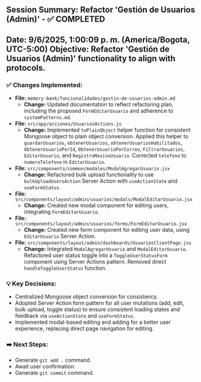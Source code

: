 ## Session Summary: Refactor 'Gestión de Usuarios (Admin)' - ✅ COMPLETED
**Date**: 9/6/2025, 1:00:09 p. m. (America/Bogota, UTC-5:00)
**Objective**: Refactor 'Gestión de Usuarios (Admin)' functionality to align with protocols.
---
### ✅ Changes Implemented:
*   **File:** `memory-bank/funcionalidades/gestin-de-usuarios-admin.md`
    *   **Change:** Updated documentation to reflect refactoring plan, including the proposed `FormEditarUsuario` and adherence to `systemPatterns.md`.
*   **File:** `src/app/acciones/UsuariosActions.js`
    *   **Change:** Implemented `toPlainObject` helper function for consistent Mongoose object to plain object conversion. Applied this helper to `guardarUsuarios`, `obtenerUsuarios`, `obtenerUsuariosHabilitados`, `ObtenerUsuarioPorId`, `ObtenerUsuarioPorCorreo`, `FiltrarUsuarios`, `EditarUsuario`, and `RegistroMasivoUsuario`. Corrected `telefono` to `numeroTelefono` in `EditarUsuario`.
*   **File:** `src/components/common/modales/ModalAgregarUsuario.jsx`
    *   **Change:** Refactored bulk upload functionality to use `bulkUploadUsersAction` Server Action with `useActionState` and `useFormStatus`.
*   **File:** `src/components/layout/admin/usuarios/modals/ModalEditarUsuario.jsx`
    *   **Change:** Created new modal component for editing users, integrating `FormEditarUsuario`.
*   **File:** `src/components/layout/admin/usuarios/forms/FormEditarUsuario.jsx`
    *   **Change:** Created new form component for editing user data, using `EditarUsuario` Server Action.
*   **File:** `src/components/layout/admin/dashboards/UsuariosClientPage.jsx`
    *   **Change:** Integrated `ModalAgregarUsuario` and `ModalEditarUsuario`. Refactored user status toggle into a `ToggleUserStatusForm` component using Server Actions pattern. Removed direct `handleToggleUserStatus` function.
### 💡 Key Decisions:
*   Centralized Mongoose object conversion for consistency.
*   Adopted Server Action form pattern for all user mutations (add, edit, bulk upload, toggle status) to ensure consistent loading states and feedback via `useActionState` and `useFormStatus`.
*   Implemented modal-based editing and adding for a better user experience, replacing direct page navigation for editing.
### ➡️ Next Steps:
*   Generate `git add .` command.
*   Await user confirmation.
*   Generate `git commit` command.
